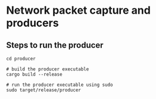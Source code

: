 # Network packet capture and producers

## Steps to run the producer
```
cd producer

# build the producer executable
cargo build --release

# run the producer executable using sudo
sudo target/release/producer
```
